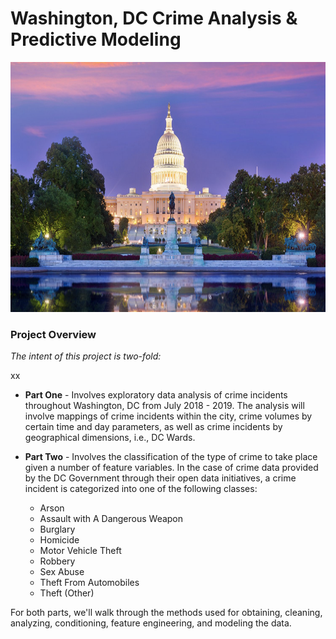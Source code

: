 # Washington, DC Crime Analysis & Predictive Modeling

<img src="images/DC.png" width="750" height="400">

### Project Overview
*The intent of this project is two-fold:* 

xx

 - **Part One** - Involves exploratory data analysis of crime incidents throughout Washington, DC from July 2018 - 2019. The analysis will involve mappings of crime incidents within the city, crime volumes by certain time and day parameters, as well as crime incidents by geographical dimensions, i.e., DC Wards. 
 

 - **Part Two** - Involves the classification of the type of crime to take place given a number of feature variables. In the case of crime data provided by the DC Government through their open data initiatives, a crime incident is categorized into one of the following classes: 
     - Arson
     - Assault with A Dangerous Weapon
     - Burglary
     - Homicide
     - Motor Vehicle Theft
     - Robbery
     - Sex Abuse
     - Theft From Automobiles
     - Theft (Other)
 
For both parts, we'll walk through the methods used for obtaining, cleaning, analyzing, conditioning, feature engineering, and modeling the data.
